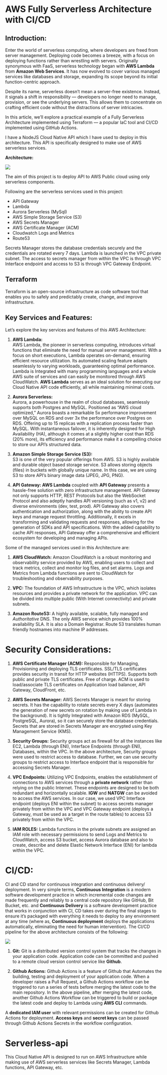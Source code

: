 # AWS Fully Serverless Architecture with CI/CD

## **Introduction:**

Enter the world of serverless computing, where developers are freed from server management. Deploying code becomes a breeze, with a focus on deploying functions rather than wrestling with servers. Originally synonymous with FaaS, serverless technology began with **AWS Lambda** from **Amazon Web Services**. It has now evolved to cover various managed services like databases and storage, expanding its scope beyond its initial function-centric approach.

Despite its name, serverless doesn’t mean a server-free existence. Instead, it signals a shift in responsibility — developers no longer need to manage, provision, or see the underlying servers. This allows them to concentrate on crafting efficient code without the distractions of server intricacies.

In this article, we’ll explore a practical example of a Fully Serverless Architecture implemented using Terraform — a popular IaC tool and CI/CD implemented using GitHub Actions. 

I have a NodeJS Cloud Native API which I have used to deploy in this architecture. This API is specifically designed to make use of AWS serverless services.

**Architecture:**

![](https://miro.medium.com/v2/resize:fit:1146/1*NN5kTCl1ljuIJ-2dfT7bMQ.gif)

The aim of this project is to deploy API to AWS Public cloud using only serverless components.


Following are the serverless services used in this project:

- API Gateway
- Lambda
- Aurora Serverless (MySql)
- AWS Simple Storage Service (S3)
- AWS Secrets Manager
- AWS Certificate Manager (ACM)
- Cloudwatch Logs and Metrics
- Route53

Secrets Manager stores the database credentials securely and the credentials are rotated every 7 days.
Lambda is launched in the VPC private subnet. The access to secrets manager from within the VPC is through VPC Interface endpoint and access to S3 is through VPC Gateway Endpoint.

## Terraform

Terraform is an open-source infrastructure as code software tool that enables you to safely and predictably create, change, and improve infrastructure.


## **Key Services and Features:**

Let’s explore the key services and features of this AWS Architecture:

1. **AWS Lambda:**  
    AWS Lambda, the pioneer in serverless computing, introduces virtual functions that eliminate the need for manual server management. With a focus on short executions, Lambda operates on-demand, ensuring efficient resource utilization. Its automated scaling feature adapts seamlessly to varying workloads, guaranteeing optimal performance. Lambda is Integrated with many programming languages and a whole AWS suite of services and can easily be monitored through AWS CloudWatch. **AWS Lambda** serves as an ideal solution for executing our Cloud Native API code efficiently, all while maintaining minimal costs.

2. **Aurora Serverless:**  
    Aurora, a powerhouse in the realm of cloud databases, seamlessly supports both Postgres and MySQL. Positioned as “AWS cloud optimized,” Aurora boasts a remarkable 5x performance improvement over MySQL on RDS and over 3x the performance over Postgres on RDS. Offering up to 15 replicas with a replication process faster than MySQL. With instantaneous failover, it is inherently designed for High Availability (HA), although it comes at a slightly higher cost than RDS (20% more), its efficiency and performance make it a compelling choice to store our API’s structured data.

3. **Amazon Simple Storage Service (S3):**  
    S3 is one of the very popular offerings from AWS. S3 is highly available and durable object based storage service. S3 allows storing objects (files) in buckets with globally unique name. In this case, we are using S3 to store API’s binary image data (JPEG, JPG, PNG).

4. **API Gateway: AWS Lambda** coupled with **API Gateway** presents a hassle-free solution with zero infrastructure management. API Gateway not only supports HTTP, REST Protocols but also the WebSocket Protocol and also adeptly handles API versioning (such as v1, v2) and diverse environments (dev, test, prod). API Gateway also covers authentication and authorization, along with the ability to create API keys and manage request throttling. Additionally, it excels in transforming and validating requests and responses, allowing for the generation of SDKs and API specifications. With the added capability to cache API responses, API Gateway offer a comprehensive and efficient ecosystem for developing and managing APIs.

Some of the managed services used in this Architecture are:

1. **AWS CloudWatch:**
    Amazon CloudWatch is a robust monitoring and observability service provided by AWS, enabling users to collect and track metrics, collect and monitor log files, and set alarms. Logs and Metrics from Lambda functions are sent to CloudWatch for troubleshooting and observability purposes.

2. **VPC:** The foundation of AWS Infrastructure is the VPC, which isolates resources and provides a private network for the application. VPC can be divided into multiple public (With Internet connectivity) and private subnets.

3. **Amazon Route53:** A highly available, scalable, fully managed and *Authoritative* DNS. The only AWS service which provides 100% availability SLA. It is also a Domain Registrar. Route 53 translates human friendly hostnames into machine IP addresses.

# **Security Considerations:**

1. **AWS Certificate Manager (ACM):**
    Responsible for Managing, Provisioning and deploying TLS certificates. SSL/TLS certificates provides security in transit for HTTP websites (HTTPS). Supports both public and private TLS certificates. Free of charge. ACM is used to load/associate TLS certificates on Application load balancer, API Gateway, CloudFront, etc.

2. **AWS Secrets Manager:** AWS Secrets Manager is meant for storing secrets. It has the capability to rotate secrets every X days (automates the generation of new secrets on rotation by making use of Lambda in the background). It is tightly Integrated with Amazon RDS (MySQL, PostgreSQL, Aurora), so it can securely store the database credentials. Secrets that are stored in Secrets Manager are encrypted using Key Management Service (KMS).

3. **Security Groups:** Security groups act as firewall for all the instances like EC2, Lambda (through ENI), Interface Endpoints (through ENI), Databases, within the VPC. In the above architecture, Security groups were used to restrict access to database. Further, we can use security groups to restrict access to Interface endpoint that is responsible for accessing Secrets Manager.

4. **VPC Endpoints:** Utilizing VPC Endpoints, enables the establishment of connections to AWS services through a **private network** rather than relying on the public Internet. These endpoints are designed to be both redundant and horizontally scalable. **IGW** and **NATGW** can be avoided to access the AWS services. In our case, we used VPC Interface endpoint (deploys ENI within the subnet) to access secrets manager privately from within the VPC and VPC Gateway endpoint (deploys a Gateway, must be used as a target in the route tables) to access S3 privately from within the VPC.

5. **IAM ROLES:** Lambda functions in the private subnets are assigned an IAM role with necessary permissions to send Logs and Metrics to CloudWatch, access S3 bucket, access Aurora database and also to create, describe and delete Elastic Network Interface (ENI) for lambda within the VPC.

# **CI/CD:**

CI and CD stand for continuous integration and continuous delivery/ deployment. In very simple terms, **Continuous Integration** is a modern software development practice in which incremental code changes are made frequently and reliably to a central code repository like GitHub, Bit Bucket, etc. and **Continuous Delivery** is a software development practice that works in conjunction with CI, CD takes over during the final stages to ensure it’s packaged with everything it needs to deploy to any environment at any time (where as, **Continuous deployment** deploys the applications automatically, eliminating the need for human intervention). The CI/CD pipeline for the above architecture consists of the following:

![](https://miro.medium.com/v2/resize:fit:802/1*xo6Jp9JX8JBOMi5YIGkm_Q.jpeg)

1. **Git:** Git is a distributed version control system that tracks the changes in your application code. Application code can be committed and pushed to a remote cloud version control service like **Github**.

2. **Github Actions:** Github Actions is a feature of Github that Automates the building, testing and deployment of your application code. When a developer raises a Pull Request, a Github Actions workflow can be triggered to run a series of tests before merging the latest code to the main repository. In the above pipeline, after merging the latest code, another Github Actions Workflow can be triggered to build or package the latest code and deploy to Lambda using **AWS CLI** commands.

A **dedicated IAM user** with relevant permissions can be created for Github Actions for deployment. **Access keys** and **secret keys** can be passed through Github Actions Secrets in the workflow configuration.

# Serverless-api

This Cloud Native API is designed to run on AWS Infrastructure while making use of AWS serverless services like Secrets Manager, Lambda functions, API Gateway, etc.




